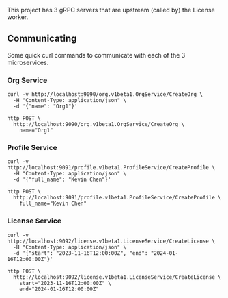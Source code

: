 This project has 3 gRPC servers that are upstream (called by) the License
worker.

## Communicating

Some quick curl commands to communicate with each of the 3 microservices.

### Org Service

```shell
curl -v http://localhost:9090/org.v1beta1.OrgService/CreateOrg \
  -H "Content-Type: application/json" \
  -d '{"name": "Org1"}'

http POST \
  http://localhost:9090/org.v1beta1.OrgService/CreateOrg \
    name="Org1"
```

### Profile Service

```shell
curl -v http://localhost:9091/profile.v1beta1.ProfileService/CreateProfile \
  -H "Content-Type: application/json" \
  -d '{"full_name": "Kevin Chen"}'

http POST \
  http://localhost:9091/profile.v1beta1.ProfileService/CreateProfile \
    full_name="Kevin Chen"
```

### License Service

```shell
curl -v http://localhost:9092/license.v1beta1.LicenseService/CreateLicense \
  -H "Content-Type: application/json" \
  -d '{"start": "2023-11-16T12:00:00Z", "end": "2024-01-16T12:00:00Z"}'

http POST \
  http://localhost:9092/license.v1beta1.LicenseService/CreateLicense \
    start="2023-11-16T12:00:00Z" \
    end="2024-01-16T12:00:00Z"
```